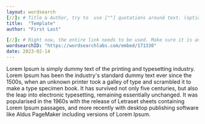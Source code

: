 ```yaml
---
layout: wordsearch
[//]: # Title & Author, try to  use [""] quotations around text. (optional, just formality)
title:  "Template"
author: "First Last"

[//]: # Right now, the entire link needs to be used. Make sure it is an EMBED. Please only use wordsearchlabs.
wordsearchID: "https://wordsearchlabs.com/embed/171330"
date: 2023-02-14
---
```

Lorem Ipsum is simply dummy text of the printing and typesetting industry. Lorem Ipsum has been the industry's standard dummy text ever since the 1500s, when an unknown printer took a galley of type and scrambled it to make a type specimen book. It has survived not only five centuries, but also the leap into electronic typesetting, remaining essentially unchanged. It was popularised in the 1960s with the release of Letraset sheets containing Lorem Ipsum passages, and more recently with desktop publishing software like Aldus PageMaker including versions of Lorem Ipsum.